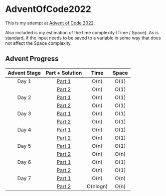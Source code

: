 # AdventOfCode2022

This is my attempt at [Advent of Code 2022](https://adventofcode.com/2022/about). 

Also included is my estimation of the time complexity (Time / Space). As is standard, if the input needs to be saved 
to a variable in some way that does not affect the Space complexity.

## Advent Progress


| Advent Stage |                                   Part + Solution                                   |   Time   | Space |
|:------------:|:-----------------------------------------------------------------------------------:|:--------:|:-----:|
|    Day 1     | [Part 1](https://github.com/DavidAHazra/AdventOfCode2022/blob/main/day-1/part-1.py) |   O(n)   | O(1)  |
|              | [Part 2](https://github.com/DavidAHazra/AdventOfCode2022/blob/main/day-1/part-2.py) |   O(n)   | O(1)  |
|    Day 2     | [Part 1](https://github.com/DavidAHazra/AdventOfCode2022/blob/main/day-2/part-1.py) |   O(n)   | O(1)  |
|              | [Part 2](https://github.com/DavidAHazra/AdventOfCode2022/blob/main/day-2/part-2.py) |   O(n)   | O(1)  |
|    Day 3     | [Part 1](https://github.com/DavidAHazra/AdventOfCode2022/blob/main/day-3/part-1.py) |   O(n)   | O(1)  |
|              | [Part 2](https://github.com/DavidAHazra/AdventOfCode2022/blob/main/day-3/part-2.py) |   O(n)   | O(1)  |
|    Day 4     | [Part 1](https://github.com/DavidAHazra/AdventOfCode2022/blob/main/day-4/part-1.py) |   O(n)   | O(1)  |
|              | [Part 2](https://github.com/DavidAHazra/AdventOfCode2022/blob/main/day-4/part-2.py) |   O(n)   | O(1)  |
|    Day 5     | [Part 1](https://github.com/DavidAHazra/AdventOfCode2022/blob/main/day-5/part-1.py) |   O(n)   | O(1)  |
|              | [Part 2](https://github.com/DavidAHazra/AdventOfCode2022/blob/main/day-5/part-2.py) |   O(n)   | O(n)  |
|    Day 6     | [Part 1](https://github.com/DavidAHazra/AdventOfCode2022/blob/main/day-6/part-1.py) |   O(n)   | O(1)  |
|              | [Part 2](https://github.com/DavidAHazra/AdventOfCode2022/blob/main/day-6/part-2.py) |   O(n)   | O(1)  |
|    Day 7     | [Part 1](https://github.com/DavidAHazra/AdventOfCode2022/blob/main/day-7/part-1.py) |   O(n)   | O(n)  |
|              | [Part 2](https://github.com/DavidAHazra/AdventOfCode2022/blob/main/day-7/part-2.py) | O(nlogn) | O(n)  |
